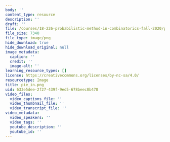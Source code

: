 ```yaml
---
body: ''
content_type: resource
description: ''
draft: ''
file: /courses/18-226-probabilistic-method-in-combinatorics-fall-2020/pie_in.png
file_size: 7340
file_type: image/png
hide_download: true
hide_download_original: null
image_metadata:
  caption: ''
  credit: ''
  image-alt: ''
learning_resource_types: []
license: https://creativecommons.org/licenses/by-nc-sa/4.0/
resourcetype: Image
title: pie_in.png
uid: 633e5dee-2f27-439f-9ed5-678beec8b478
video_files:
  video_captions_file: ''
  video_thumbnail_file: ''
  video_transcript_file: ''
video_metadata:
  video_speakers: ''
  video_tags: ''
  youtube_description: ''
  youtube_id: ''
---
```

